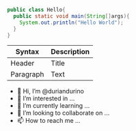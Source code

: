 
```Java
public class Hello{
  public static void main(String[]args){
    System.out.println("Hello World");
  }
}
```

| Syntax      | Description |
| ----------- | ----------- |
| Header      | Title       |
| Paragraph   | Text        |

- 👋 Hi, I’m @duriandurino
- 👀 I’m interested in ...
- 🌱 I’m currently learning ...
- 💞️ I’m looking to collaborate on ...
- 📫 How to reach me ...

<!---
duriandurino/duriandurino is a ✨ special ✨ repository because its `README.md` (this file) appears on your GitHub profile.
You can click the Preview link to take a look at your changes.
--->
